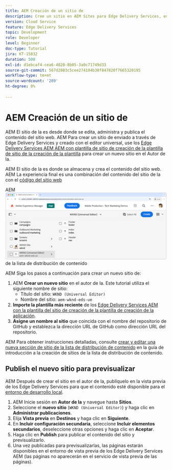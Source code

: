 ```yaml
---
title: AEM Creación de un sitio de
description: Cree un sitio en AEM Sites para Edge Delivery Services, editable con el editor universal.
version: Cloud Service
feature: Edge Delivery Services
topic: Development
role: Developer
level: Beginner
doc-type: Tutorial
jira: KT-15832
duration: 500
exl-id: d1ebcaf4-cea6-4820-8b05-3a0c71749d33
source-git-commit: 567d2803c5cee274104b38f847820f7665320195
workflow-type: tm+mt
source-wordcount: '289'
ht-degree: 0%

---
```


# AEM Creación de un sitio de

AEM El sitio de la es desde donde se edita, administra y publica el contenido del sitio web. AEM Para crear un sitio de enviado a través de Edge Delivery Services y creado con el editor universal, use los [Edge Delivery Services AEM AEM con plantilla de sitio de creación de la plantilla de sitio de la creación de la plantilla](https://github.com/adobe-rnd/aem-boilerplate-xwalk/releases) para crear un nuevo sitio en el Autor de la.

AEM El sitio de la es donde se almacena y crea el contenido del sitio web. AEM La experiencia final es una combinación del contenido del sitio de la con el [código del sitio web](./1-new-code-project.md)

AEM ![Nuevo sitio para Edge Delivery Services y editor universal](./assets/2-new-aem-site/new-site.png) de la lista de distribución de contenido

AEM Siga los pasos a continuación para crear un nuevo sitio de:

1. AEM **Crear un nuevo sitio** en el autor de la. Este tutorial utiliza el siguiente nombre de sitio:
   * Título del sitio: `WKND (Universal Editor)`
   * Nombre del sitio: `aem-wknd-eds-ue`
2. **Importe la plantilla más reciente** de los [Edge Delivery Services AEM con la plantilla del sitio de creación de la plantilla de creación de la aplicación](https://github.com/adobe-rnd/aem-boilerplate-xwalk/releases).
3. **Asigne un nombre al sitio** que coincida con el nombre del repositorio de GitHub y establezca la dirección URL de GitHub como dirección URL del repositorio.

AEM Para obtener instrucciones detalladas, consulte [crear y editar una nueva sección de sitio de la lista de distribución de contenido](https://experienceleague.adobe.com/en/docs/experience-manager-cloud-service/content/edge-delivery/wysiwyg-authoring/edge-dev-getting-started#create-aem-site) en la guía de introducción a la creación de sitios de la lista de distribución de contenido.

## Publish el nuevo sitio para previsualizar

AEM Después de crear el sitio en el autor de la, publíquelo en la vista previa de los Edge Delivery Services para que el contenido esté disponible para el [entorno de desarrollo local](./3-local-development-environment.md).

1. AEM Inicie sesión en **Autor de la** y navegue hasta **Sitios**.
2. Seleccione el **nuevo sitio** (`WKND (Universal Editor)`) y haga clic en **Administrar publicaciones**.
3. Elija **Vista previa** en **Destinos** y haga clic en **Siguiente**.
4. En **Incluir configuración secundaria**, seleccione **Incluir elementos secundarios**, deseleccione otras opciones y haga clic en **Aceptar**.
5. Haga clic en **Publish** para publicar el contenido del sitio y previsualizarlo.
6. Una vez publicadas para previsualizarlas, las páginas estarán disponibles en el entorno de vista previa de los Edge Delivery Services AEM (las páginas no aparecerán en el servicio de vista previa de las páginas).
